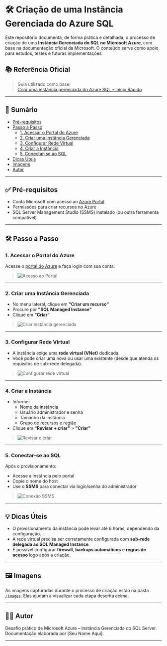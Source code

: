 # 🛠️ Criação de uma Instância Gerenciada do Azure SQL

Este repositório documenta, de forma prática e detalhada, o processo de criação de uma **Instância Gerenciada do SQL no Microsoft Azure**, com base na documentação oficial da Microsoft. O conteúdo serve como apoio para estudos, testes e futuras implementações.

## 📚 Referência Oficial

> Guia utilizado como base:  
> [Criar uma instância gerenciada do Azure SQL - Início Rápido](https://learn.microsoft.com/pt-br/azure/azure-sql/managed-instance/instance-create-quickstart?view=azuresql&tabs=azure-portal)

---

## 📌 Sumário

- [Pré-requisitos](#pré-requisitos)
- [Passo a Passo](#passo-a-passo)
  - [1. Acessar o Portal do Azure](#1-acessar-o-portal-do-azure)
  - [2. Criar uma Instância Gerenciada](#2-criar-uma-instância-gerenciada)
  - [3. Configurar Rede Virtual](#3-configurar-rede-virtual)
  - [4. Criar a Instância](#4-criar-a-instância)
  - [5. Conectar-se ao SQL](#5-conectar-se-ao-sql)
- [Dicas Úteis](#dicas-úteis)
- [Imagens](#imagens)
- [Autor](#autor)

---

## ✅ Pré-requisitos

- Conta Microsoft com acesso ao [Azure Portal](https://portal.azure.com/)
- Permissões para criar recursos no Azure
- SQL Server Management Studio (SSMS) instalado (ou outra ferramenta compatível)

---

## 🛠️ Passo a Passo

### 1. Acessar o Portal do Azure

Acesse o [portal do Azure](https://portal.azure.com) e faça login com sua conta.

> ![Acesso ao Portal](images/passo1-portal.png)

---

### 2. Criar uma Instância Gerenciada

- No menu lateral, clique em **"Criar um recurso"**
- Procure por **"SQL Managed Instance"**
- Clique em **"Criar"**

> ![Criar instância gerenciada](images/passo2-instancia.png)

---

### 3. Configurar Rede Virtual

- A instância exige uma **rede virtual (VNet)** dedicada.
- Você pode criar uma nova ou usar uma existente (desde que atenda os requisitos de sub-rede delegada).

> ![Configurar rede virtual](images/passo3-vnet.png)

---

### 4. Criar a Instância

- Informe:
  - Nome da instância
  - Usuário administrador e senha
  - Tamanho da instância
  - Grupo de recursos e região
- Clique em **"Revisar + criar"** > **"Criar"**

> ![Revisar e criar](images/passo4-revisar.png)

---

### 5. Conectar-se ao SQL

Após o provisionamento:

- Acesse a instância pelo portal
- Copie o nome do host
- Use o **SSMS** para conectar via login/senha do administrador

> ![Conexão SSMS](images/passo5-ssms.png)

---

## 💡 Dicas Úteis

- O provisionamento da instância pode levar até 6 horas, dependendo da configuração.
- A rede virtual precisa ser corretamente configurada com **sub-rede delegada ao SQL Managed Instance**.
- É possível configurar **firewall**, **backups automáticos** e **regras de acesso** logo após a criação.

---

## 🖼️ Imagens

As imagens capturadas durante o processo de criação estão na pasta [`/images`](images/). Elas ajudam a visualizar cada etapa descrita acima.

---

## 👨‍💻 Autor

Desafio prático de Microsoft Azure – Instância Gerenciada do SQL Server.  
Documentação elaborada por [Seu Nome Aqui].

---
